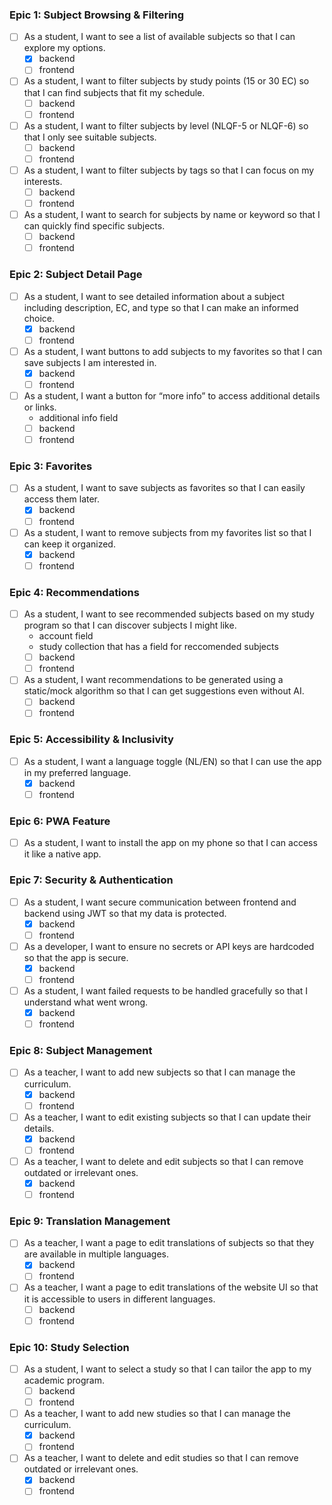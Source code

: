 ### Epic 1: Subject Browsing & Filtering
- [ ] As a student, I want to see a list of available subjects so that I can explore my options.  
    - [x] backend
    - [ ] frontend
- [ ] As a student, I want to filter subjects by study points (15 or 30 EC) so that I can find subjects that fit my schedule.  
    - [ ] backend
    - [ ] frontend
- [ ] As a student, I want to filter subjects by level (NLQF-5 or NLQF-6) so that I only see suitable subjects.  
    - [ ] backend
    - [ ] frontend
- [ ] As a student, I want to filter subjects by tags so that I can focus on my interests.  
    - [ ] backend
    - [ ] frontend
- [ ] As a student, I want to search for subjects by name or keyword so that I can quickly find specific subjects. 
    - [ ] backend
    - [ ] frontend 

### Epic 2: Subject Detail Page
- [ ] As a student, I want to see detailed information about a subject including description, EC, and type so that I can make an informed choice.  
    - [x] backend
    - [ ] frontend
- [ ] As a student, I want buttons to add subjects to my favorites so that I can save subjects I am interested in. 
    - [x] backend
    - [ ] frontend 
- [ ] As a student, I want a button for “more info” to access additional details or links.  
    - additional info field
    - [ ] backend
    - [ ] frontend

### Epic 3: Favorites
- [ ] As a student, I want to save subjects as favorites so that I can easily access them later.  
    - [x] backend
    - [ ] frontend
- [ ] As a student, I want to remove subjects from my favorites list so that I can keep it organized.  
    - [x] backend
    - [ ] frontend

### Epic 4: Recommendations
- [ ] As a student, I want to see recommended subjects based on my study program so that I can discover subjects I might like.  
    - account field
    - study collection that has a field for reccomended subjects
    - [ ] backend
    - [ ] frontend
- [ ] As a student, I want recommendations to be generated using a static/mock algorithm so that I can get suggestions even without AI.  
    - [ ] backend
    - [ ] frontend

### Epic 5: Accessibility & Inclusivity
- [ ] As a student, I want a language toggle (NL/EN) so that I can use the app in my preferred language.  
    - [x] backend
    - [ ] frontend

### Epic 6: PWA Feature
- [ ] As a student, I want to install the app on my phone so that I can access it like a native app.  

### Epic 7: Security & Authentication
- [ ] As a student, I want secure communication between frontend and backend using JWT so that my data is protected.  
    - [x] backend
    - [ ] frontend
- [ ] As a developer, I want to ensure no secrets or API keys are hardcoded so that the app is secure.  
    - [x] backend
    - [ ] frontend
- [ ] As a student, I want failed requests to be handled gracefully so that I understand what went wrong.
    - [x] backend
    - [ ] frontend

### Epic 8: Subject Management
- [ ] As a teacher, I want to add new subjects so that I can manage the curriculum.  
    - [x] backend
    - [ ] frontend
- [ ] As a teacher, I want to edit existing subjects so that I can update their details.  
    - [x] backend
    - [ ] frontend
- [ ] As a teacher, I want to delete and edit subjects so that I can remove outdated or irrelevant ones.  
    - [x] backend
    - [ ] frontend

### Epic 9: Translation Management
- [ ] As a teacher, I want a page to edit translations of subjects so that they are available in multiple languages.  
    - [x] backend
    - [ ] frontend
- [ ] As a teacher, I want a page to edit translations of the website UI so that it is accessible to users in different languages.  
    - [ ] backend
    - [ ] frontend

### Epic 10: Study Selection
- [ ] As a student, I want to select a study so that I can tailor the app to my academic program.
    - [ ] backend
    - [ ] frontend
- [ ] As a teacher, I want to add new studies so that I can manage the curriculum.  
    - [x] backend
    - [ ] frontend
- [ ] As a teacher, I want to delete and edit studies so that I can remove outdated or irrelevant ones.  
    - [x] backend
    - [ ] frontend